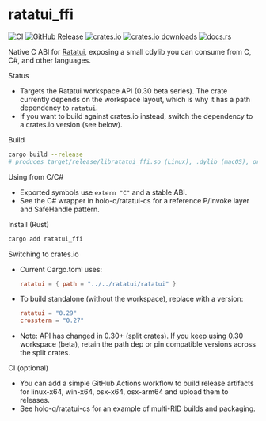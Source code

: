# ratatui_ffi

![CI](https://github.com/holo-q/ratatui-ffi/actions/workflows/ci.yml/badge.svg)
[![GitHub Release](https://img.shields.io/github/v/release/holo-q/ratatui-ffi?logo=github)](https://github.com/holo-q/ratatui-ffi/releases)
[![crates.io](https://img.shields.io/crates/v/ratatui_ffi.svg?logo=rust&label=crates.io)](https://crates.io/crates/ratatui_ffi)
[![crates.io downloads](https://img.shields.io/crates/d/ratatui_ffi.svg?logo=rust)](https://crates.io/crates/ratatui_ffi)
[![docs.rs](https://img.shields.io/docsrs/ratatui_ffi?logo=rust)](https://docs.rs/ratatui_ffi)

Native C ABI for [Ratatui], exposing a small cdylib you can consume from C, C#, and other languages.

Status
- Targets the Ratatui workspace API (0.30 beta series). The crate currently depends on the workspace layout, which is why it has a path dependency to `ratatui`.
- If you want to build against crates.io instead, switch the dependency to a crates.io version (see below).

Build
```bash
cargo build --release
# produces target/release/libratatui_ffi.so (Linux), .dylib (macOS), or ratatui_ffi.dll (Windows)
```

Using from C/C#
- Exported symbols use `extern "C"` and a stable ABI.
- See the C# wrapper in holo-q/ratatui-cs for a reference P/Invoke layer and SafeHandle pattern.

Install (Rust)
```bash
cargo add ratatui_ffi
```

Switching to crates.io
- Current Cargo.toml uses:
  ```toml
  ratatui = { path = "../../ratatui/ratatui" }
  ```
- To build standalone (without the workspace), replace with a version:
  ```toml
  ratatui = "0.29"
  crossterm = "0.27"
  ```
- Note: API has changed in 0.30+ (split crates). If you keep using 0.30 workspace (beta), retain the path dep or pin compatible versions across the split crates.

CI (optional)
- You can add a simple GitHub Actions workflow to build release artifacts for linux-x64, win-x64, osx-x64, osx-arm64 and upload them to releases.
- See holo-q/ratatui-cs for an example of multi-RID builds and packaging.

[Ratatui]: https://github.com/ratatui-org/ratatui

